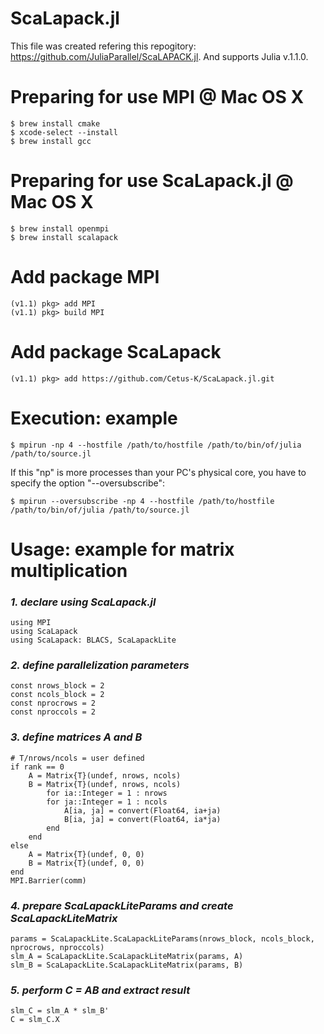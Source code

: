 # ScaLapack.jl
This file was created refering this repogitory: https://github.com/JuliaParallel/ScaLAPACK.jl. And supports Julia v.1.1.0.

# Preparing for use MPI @ Mac OS X
```
$ brew install cmake
$ xcode-select --install
$ brew install gcc
```

# Preparing for use ScaLapack.jl @ Mac OS X
```
$ brew install openmpi
$ brew install scalapack
```

# Add package MPI
```
(v1.1) pkg> add MPI
(v1.1) pkg> build MPI
```

# Add package ScaLapack
```
(v1.1) pkg> add https://github.com/Cetus-K/ScaLapack.jl.git
```

# Execution: example
```
$ mpirun -np 4 --hostfile /path/to/hostfile /path/to/bin/of/julia /path/to/source.jl
```
If this "np" is more processes than your PC's physical core, you have to specify the option "--oversubscribe":
```
$ mpirun --oversubscribe -np 4 --hostfile /path/to/hostfile /path/to/bin/of/julia /path/to/source.jl
```

# Usage: example for matrix multiplication
### _1. declare using ScaLapack.jl_ ###
```
using MPI
using ScaLapack
using ScaLapack: BLACS, ScaLapackLite
```
### _2. define parallelization parameters_ ###
```
const nrows_block = 2
const ncols_block = 2
const nprocrows = 2
const nproccols = 2
```
### _3. define matrices A and B_ ###
```
# T/nrows/ncols = user defined
if rank == 0
    A = Matrix{T}(undef, nrows, ncols)
    B = Matrix{T}(undef, nrows, ncols)
        for ia::Integer = 1 : nrows
        for ja::Integer = 1 : ncols
            A[ia, ja] = convert(Float64, ia+ja)
            B[ia, ja] = convert(Float64, ia*ja)
        end
    end
else
    A = Matrix{T}(undef, 0, 0)
    B = Matrix{T}(undef, 0, 0)
end
MPI.Barrier(comm)
```
### _4. prepare ScaLapackLiteParams and create ScaLapackLiteMatrix_ ###
```
params = ScaLapackLite.ScaLapackLiteParams(nrows_block, ncols_block, nprocrows, nproccols)
slm_A = ScaLapackLite.ScaLapackLiteMatrix(params, A)
slm_B = ScaLapackLite.ScaLapackLiteMatrix(params, B)
```
### _5. perform C = AB and extract result_ ###
```
slm_C = slm_A * slm_B'
C = slm_C.X
```
